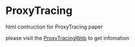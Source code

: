 # ProxyTracing
html contruction for ProxyTracing paper

please visit the [ProxyTracingWeb](https://tim-1e.github.io/ProxyTracing/) to get infomation
